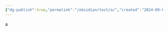 ```yaml
---
{"dg-publish":true,"permalink":"/obsidian/test/a/","created":"2024-09-08T15:30:13.859+08:00","updated":"2024-09-08T15:30:44.441+08:00"}
---
```


a